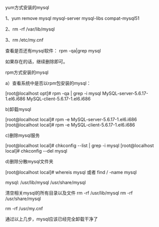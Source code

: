 yum方式安装的mysql

 

1、yum remove mysql mysql-server mysql-libs compat-mysql51

2、rm -rf /var/lib/mysql

3、rm /etc/my.cnf

 

查看是否还有mysql软件：
rpm -qa|grep mysql

如果存在的话，继续删除即可。

 

rpm方式安装的mysql

 

 

a）查看系统中是否以rpm包安装的mysql：

 

[root@localhost opt]# rpm -qa | grep -i mysql
MySQL-server-5.6.17-1.el6.i686
MySQL-client-5.6.17-1.el6.i686

 

b)卸载mysql

[root@localhost local]# rpm -e MySQL-server-5.6.17-1.el6.i686
[root@localhost local]# rpm -e MySQL-client-5.6.17-1.el6.i686

c)删除mysql服务

[root@localhost local]# chkconfig --list | grep -i mysql
[root@localhost local]# chkconfig --del mysql

d)删除分散mysql文件夹

[root@localhost local]# whereis mysql 或者 find / -name mysql

 

mysql: /usr/lib/mysql /usr/share/mysql

清空相关mysql的所有目录以及文件
rm -rf /usr/lib/mysql
rm -rf /usr/share/mysql

rm -rf /usr/my.cnf

 

通过以上几步，mysql应该已经完全卸载干净了